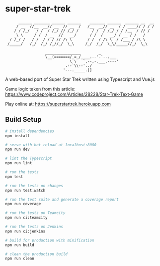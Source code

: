 # super-star-trek

          ______ _______ ______ ______    _______ ______  ______ __  __
         / __  //__  __// __  // __  /   /__  __// __  / / ____// / / /
        / / /_/   / /  / /_/ // /_/ /      / /  / /_/ / / /__  / // /
        _\ \     / /  / __  //   __/      / /  /   __/ / __ / /   /
      / /_/ /   / /  / / / // /\ \       / /  / /\ \  / /___ / /\ \
     /_____/   /_/  /_/ /_//_/  \_\     /_/  /_/  \_\/_____//_/  \_\

                      ________________        _
                      \__(=======/_=_/____.--'-`--.___
                                 \ \   `,--,-.___.----'
                               .--`\\--'../
                              '---._____.|]

A web-based port of Super Star Trek written using Typescript and Vue.js

Game logic taken from this article: https://www.codeproject.com/Articles/28228/Star-Trek-Text-Game

Play online at: https://superstartrek.herokuapp.com

## Build Setup

``` bash
# install dependencies
npm install

# serve with hot reload at localhost:8080
npm run dev

# lint the Typescript
npm run lint

# run the tests
npm test

# run the tests on changes
npm run test:watch

# run the test suite and generate a coverage report
npm run coverage

# run the tests on Teamcity
npm run ci:teamcity

# run the tests on Jenkins
npm run ci:jenkins

# build for production with minification
npm run build

# clean the production build
npm run clean
```
